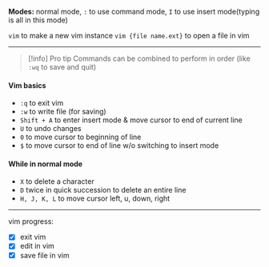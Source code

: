 **Modes:** normal mode, `:` to use command mode, `I` to use insert mode(typing is all in this mode)

`vim` to make a new vim instance
`vim {file name.ext}` to open a file in vim

* * *

> [!info] Pro tip
> Commands can be combined to perform in order (like `:wq` to save and quit)

#### Vim basics
- `:q` to exit vim
- `:w` to write file (for saving)
- `Shift + A` to enter insert mode & move cursor to end of current line
- `U` to undo changes
- `0` to move cursor to beginning of line
- `$` to move cursor to end of line w/o switching to insert mode

#### While in normal mode
- `X` to delete a character
- `D` twice in quick succession to delete an entire line
- `H, J, K, L` to move cursor left, u, down, right

---

vim progress:
- [x] exit vim
- [x] edit in vim
- [x] save file in vim

